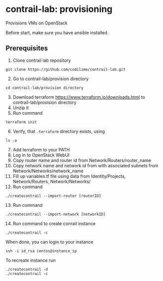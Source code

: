 # contrail-lab: provisioning

Provisions VMs on OpenStack

Before start, make sure you have ansible installed.
## Prerequisites
1. Clone contrail lab repository
````
git clone https://github.com/codilime/contrail-lab.git
````
2. Go to contrail-lab/provision directory
````
cd contrail-lab/provision directory
````
3. Download terraform https://www.terraform.io/downloads.html to contrail-lab/provision directory
4. Unzip it
5. Run command
```
terraform init
```
6. Verify, that `.terraform` directory exists, using
```
ls -a
```
7. Add terraform to your PATH
8. Log in to OpenStack WebUI 
9. Copy router name and router id from Network/Routers/router_name
10. Copy network name and network id from with associated subnets from Network/Networks/network_name
11. Fill up variables.tf file using data from Identity/Projects, Network/Routers, Network/Networks/
12. Run command 
````
./createcontrail --import-router [routerID] 
````
13. Run command
````
./createcontrail --import-network [networkID]
````
14. Run command to create conrail instance
`````
./createcontrail -c
`````
When done, you can login to your instance
````
ssh -i id_rsa centos@instance_ip
````

To recreate instance run
````
./createcontrail -d
./createcontrail -c
````


